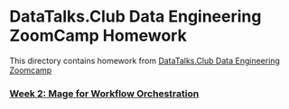 # DataTalks.Club Data Engineering ZoomCamp Homework

This directory contains homework from [DataTalks.Club Data Engineering Zoomcamp](https://github.com/DataTalksClub/data-engineering-zoomcamp/tree/main)

### [Week 2: Mage for Workflow Orchestration](week2_mage/)